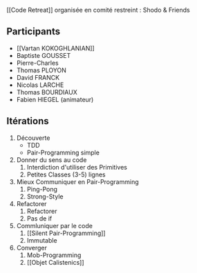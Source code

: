 [[Code Retreat]] organisée en comité restreint : Shodo & Friends

## Participants 

- [[Vartan KOKOGHLANIAN]]
- Baptiste GOUSSET
- Pierre-Charles
- Thomas PLOYON
- David FRANCK
- Nicolas LARCHE
- Thomas BOURDIAUX
- Fabien HIEGEL (animateur)

## Itérations

1. Découverte
	- TDD
	- Pair-Programming simple
2. Donner du sens au code
	1. Interdiction d'utiliser des Primitives
	2. Petites Classes (3-5) lignes
3. Mieux Communiquer en Pair-Programming
	1. Ping-Pong
	2. Strong-Style
4. Refactorer
	1. Refactorer
	2. Pas de if
5. Commluniquer par le code
	1. [[Silent Pair-Programming]]
	2. Immutable
6. Converger
	1. Mob-Programming
	2. [[Objet Calistenics]]
 